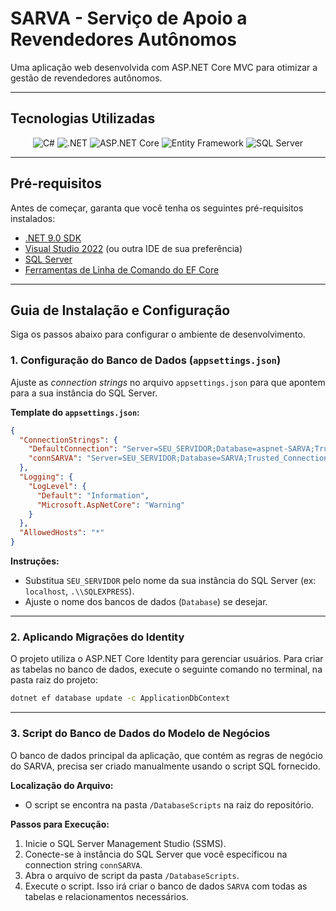 # SARVA - Serviço de Apoio a Revendedores Autônomos

<p align="left">
  Uma aplicação web desenvolvida com ASP.NET Core MVC para otimizar a gestão de revendedores autônomos.
</p>

---

## Tecnologias Utilizadas

<div align="center">
  <img src="https://img.shields.io/badge/C%23-239120?style=for-the-badge&logo=csharp&logoColor=white" alt="C#">
  <img src="https://img.shields.io/badge/.NET-512BD4?style=for-the-badge&logo=dotnet&logoColor=white" alt=".NET">
  <img src="https://img.shields.io/badge/ASP.NET%20Core-512BD4?style=for-the-badge&logo=dotnet&logoColor=white" alt="ASP.NET Core">
  <img src="https://img.shields.io/badge/Entity%20Framework-512BD4?style=for-the-badge&logo=dotnet&logoColor=white" alt="Entity Framework">
  <img src="https://img.shields.io/badge/SQL%20Server-CC2927?style=for-the-badge&logo=microsoftsqlserver&logoColor=white" alt="SQL Server">
</div>

---

## Pré-requisitos

Antes de começar, garanta que você tenha os seguintes pré-requisitos instalados:

-   [.NET 9.0 SDK](https://dotnet.microsoft.com/download/dotnet/9.0)
-   [Visual Studio 2022](https://visualstudio.microsoft.com/) (ou outra IDE de sua preferência)
-   [SQL Server](https://www.microsoft.com/pt-br/sql-server/sql-server-downloads)
-   [Ferramentas de Linha de Comando do EF Core](https://docs.microsoft.com/pt-br/ef/core/cli/dotnet)

---

## Guia de Instalação e Configuração

Siga os passos abaixo para configurar o ambiente de desenvolvimento.

### 1. Configuração do Banco de Dados (`appsettings.json`)

Ajuste as *connection strings* no arquivo `appsettings.json` para que apontem para a sua instância do SQL Server.

**Template do `appsettings.json`:**
```json
{
  "ConnectionStrings": {
    "DefaultConnection": "Server=SEU_SERVIDOR;Database=aspnet-SARVA;Trusted_Connection=True;TrustServerCertificate=True",
    "connSARVA": "Server=SEU_SERVIDOR;Database=SARVA;Trusted_Connection=True;TrustServerCertificate=True"
  },
  "Logging": {
    "LogLevel": {
      "Default": "Information",
      "Microsoft.AspNetCore": "Warning"
    }
  },
  "AllowedHosts": "*"
}
```

**Instruções:**
-   Substitua `SEU_SERVIDOR` pelo nome da sua instância do SQL Server (ex: `localhost`, `.\\SQLEXPRESS`).
-   Ajuste o nome dos bancos de dados (`Database`) se desejar.

---

### 2. Aplicando Migrações do Identity

O projeto utiliza o ASP.NET Core Identity para gerenciar usuários. Para criar as tabelas no banco de dados, execute o seguinte comando no terminal, na pasta raiz do projeto:

```bash
dotnet ef database update -c ApplicationDbContext
```

---

### 3. Script do Banco de Dados do Modelo de Negócios

O banco de dados principal da aplicação, que contém as regras de negócio do SARVA, precisa ser criado manualmente usando o script SQL fornecido.

**Localização do Arquivo:**
-   O script se encontra na pasta `/DatabaseScripts` na raiz do repositório.

**Passos para Execução:**
1.  Inicie o SQL Server Management Studio (SSMS).
2.  Conecte-se à instância do SQL Server que você especificou na connection string `connSARVA`.
3.  Abra o arquivo de script da pasta `/DatabaseScripts`.
4.  Execute o script. Isso irá criar o banco de dados `SARVA` com todas as tabelas e relacionamentos necessários.
